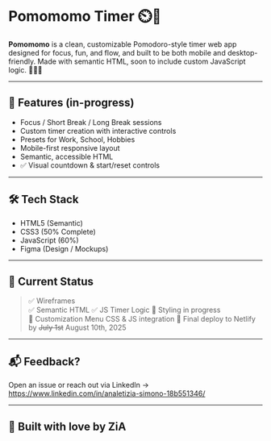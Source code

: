 # Pomomomo Timer ⏲️💫

**Pomomomo** is a clean, customizable Pomodoro-style timer web app designed for focus, fun, and flow, and built to be both mobile and desktop-friendly. Made with semantic HTML, soon to include custom JavaScript logic. 👩‍💻💅

---

## 🚀 Features (in-progress)
- Focus / Short Break / Long Break sessions
- Custom timer creation with interactive controls
- Presets for Work, School, Hobbies
- Mobile-first responsive layout
- Semantic, accessible HTML
- ✅ Visual countdown & start/reset controls

---

## 🛠️ Tech Stack
- HTML5 (Semantic)
- CSS3 (50% Complete)
- JavaScript (60%)
- Figma (Design / Mockups)

---

## 🧪 Current Status
> ✅ Wireframes  
> ✅ Semantic HTML
> ✅ JS Timer Logic
> 🔄 Styling in progress  
> 🔄 Customization Menu CSS & JS integration
> 🚀 Final deploy to Netlify by ~~July 1st~~ August 10th, 2025

---

## 📬 Feedback?
Open an issue or reach out via LinkedIn -> https://www.linkedin.com/in/analetizia-simono-18b551346/

---

## 🖤 Built with love by ZiA

